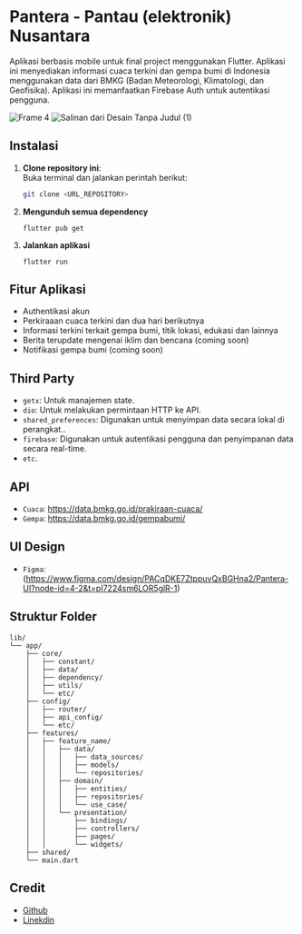 # Pantera - Pantau (elektronik) Nusantara 
Aplikasi berbasis mobile untuk final project menggunakan Flutter. Aplikasi ini menyediakan informasi cuaca terkini dan gempa bumi di Indonesia menggunakan data dari BMKG (Badan Meteorologi, Klimatologi, dan Geofisika). Aplikasi ini memanfaatkan Firebase Auth untuk autentikasi pengguna.

![Frame 4](https://github.com/user-attachments/assets/95d01ae0-97d8-458d-9a1d-75669a3c70c6)
![Salinan dari Desain Tanpa Judul (1)](https://github.com/user-attachments/assets/2a96963e-69ed-460d-aa1a-5988d01a70bf)

## Instalasi
1. **Clone repository ini**:  
   Buka terminal dan jalankan perintah berikut:
   ```bash
   git clone <URL_REPOSITORY>

2. **Mengunduh semua dependency**
   ```dependency
   flutter pub get
   ```
3. **Jalankan aplikasi**
   ```dependency
   flutter run
   ```
   
## Fitur Aplikasi
- Authentikasi akun
- Perkiraaan cuaca terkini dan dua hari berikutnya
- Informasi terkini terkait gempa bumi, titik lokasi, edukasi dan lainnya
- Berita terupdate mengenai iklim dan bencana (coming soon)
- Notifikasi gempa bumi (coming soon)

## Third Party
- `getx`: Untuk manajemen state.
- `dio`: Untuk melakukan permintaan HTTP ke API.
- `shared_preferences`: Digunakan untuk menyimpan data secara lokal di perangkat..
- `firebase`: Digunakan untuk autentikasi pengguna dan penyimpanan data secara real-time.
- `etc`.

## API
- `Cuaca`: https://data.bmkg.go.id/prakiraan-cuaca/
- `Gempa`: https://data.bmkg.go.id/gempabumi/

## UI Design
- `Figma`: (https://www.figma.com/design/PACqDKE7ZtppuvQxBGHna2/Pantera-UI?node-id=4-2&t=pI7224sm6LOR5glR-1)

## Struktur Folder
```
lib/
└── app/
    ├── core/
    │   ├── constant/
    │   ├── data/
    │   ├── dependency/
    │   ├── utils/
    │   └── etc/
    ├── config/
    │   ├── router/
    │   ├── api_config/
    │   └── etc/
    ├── features/
    │   ├── feature_name/
    │   │   ├── data/
    │   │   │   ├── data_sources/
    │   │   │   ├── models/
    │   │   │   └── repositories/
    │   │   ├── domain/
    │   │   │   ├── entities/
    │   │   │   ├── repositories/
    │   │   │   └── use_case/
    │   │   └── presentation/
    │   │       ├── bindings/
    │   │       ├── controllers/
    │   │       ├── pages/
    │   │       └── widgets/
    ├── shared/
    └── main.dart
```

## Credit
- [Github](https://github.com/dimasjayadi99)
- [Linekdin](https://www.linkedin.com/in/dimasjayadi99/)
